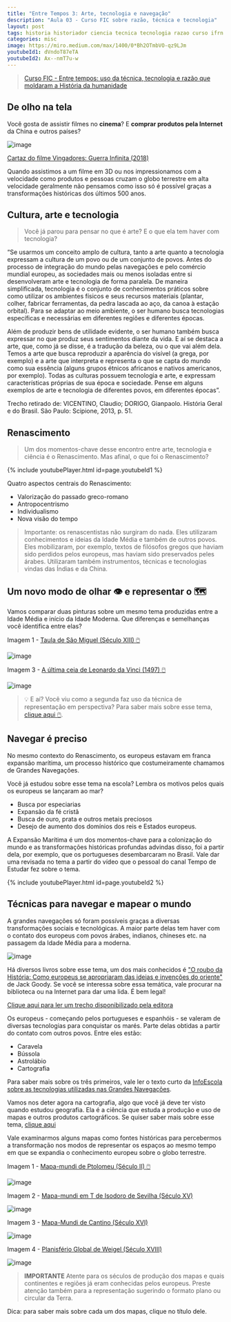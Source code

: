 ```yaml
---
title: "Entre Tempos 3: Arte, tecnologia e navegação"
description: "Aula 03 - Curso FIC sobre razão, técnica e tecnologia"
layout: post
tags: historia historiador ciencia tecnica tecnologia razao curso ifrn history fic metodo cientifico renascimento navegacao
categories: misc
image: https://miro.medium.com/max/1400/0*Bh2OTmbVO-qz9LJm
youtubeId1: dVndoT87eTA
youtubeId2: Ax--nmT7u-w
---
```


> [Curso FIC - Entre tempos: uso da técnica, tecnologia e razão que moldaram a História da humanidade](https://0jonjo.github.io/_pages/entretempos/)

## De olho na tela

Você gosta de assistir filmes no **cinema**? E **comprar produtos pela Internet** da China e outros países?

![image](https://is2-ssl.mzstatic.com/image/thumb/Video115/v4/da/3c/76/da3c76e5-2c64-61d2-5b4c-312d422d2631/pr_source.lsr/268x0w.png)

[Cartaz do filme Vingadores: Guerra Infinita (2018)](https://pt.wikipedia.org/wiki/Avengers:_Infinity_War)

Quando assistimos a um filme em 3D ou nos impressionamos com a velocidade como produtos e pessoas cruzam o globo terrestre em alta velocidade geralmente não pensamos como isso só é possível graças a transformações históricas dos últimos 500 anos.

## Cultura, arte e tecnologia

> Você já parou para pensar no que é arte? E o que ela tem haver com tecnologia?

“Se usarmos um conceito amplo de cultura, tanto a arte quanto a tecnologia expressam a cultura de um povo ou de um conjunto de povos. Antes do processo de integração do mundo pelas navegações e pelo comércio mundial europeu, as sociedades mais ou menos isoladas entre si desenvolveram arte e tecnologia de forma paralela. De maneira simplificada, tecnologia é o conjunto de conhecimentos práticos sobre como utilizar os ambientes físicos e seus recursos materiais (plantar, colher, fabricar ferramentas, da pedra lascada ao aço, da canoa à estação orbital). Para se adaptar ao meio ambiente, o ser humano busca tecnologias específicas e necessárias em diferentes regiões e diferentes épocas.

Além de produzir bens de utilidade evidente, o ser humano também busca expressar no que produz seus sentimentos diante da vida. E aí se destaca a arte, que, como já se disse, é a tradução da beleza, ou o que vai além dela. Temos a arte que busca reproduzir a aparência do visível (a grega, por exemplo) e a arte que interpreta e representa o que se capta do mundo como sua essência (alguns grupos étnicos africanos e nativos americanos, por exemplo). Todas as culturas possuem tecnologia e arte, e expressam características próprias de sua época e sociedade. Pense em alguns exemplos de arte e tecnologia de diferentes povos, em diferentes épocas”.

Trecho retirado de: VICENTINO, Claudio; DORIGO, Gianpaolo. História Geral e do Brasil. São Paulo: Scipione, 2013, p. 51.

## Renascimento

> Um dos momentos-chave desse encontro entre arte, tecnologia e ciência é o Renascimento. Mas afinal, o que foi o Renascimento?

{% include youtubePlayer.html id=page.youtubeId1 %}

Quatro aspectos centrais do Renascimento:
- Valorização do passado greco-romano
- Antropocentrismo
- Individualismo
- Nova visão do tempo

> Importante: os renascentistas não surgiram do nada. Eles utilizaram conhecimentos e ideias da Idade Média e também de outros povos. Eles mobilizaram, por exemplo, textos de filósofos gregos que haviam sido perdidos pelos europeus, mas haviam sido preservados peles árabes. Utilizaram também instrumentos, técnicas e tecnologias vindas das Índias e da China.

## Um novo modo de olhar 👁️ e representar o 🗺️

Vamos comparar duas pinturas sobre um mesmo tema produzidas entre a Idade Média e início da Idade Moderna. Que diferenças e semelhanças você identifica entre elas?

Imagem 1 - [Taula de São Miguel (Século XIII) 🖱️](https://www.ricardocosta.com/artigo/taula-de-sant-miquel-sec-xiii-do-mestre-de-soriguerola-baixa-cerdanha-catalunha)

![image](https://www.ricardocosta.com/sites/default/files/imagens/taula/taula2.jpg)

Imagem 3 - [A última ceia de Leonardo da Vinci (1497) 🖱️](https://www.infoescola.com/pintura/a-ultima-ceia/)

![image](https://veja.abril.com.br/wp-content/uploads/2016/06/ultima-ceia-leonardo-da-vinci-original.jpeg?quality=70&strip=info)

> 💡 E aí? Você viu como a segunda faz uso da técnica de representação em perspectiva? Para saber mais sobre esse tema, [clique aqui 🖱️](https://comodesenharbemfeito.com.br/desenho-em-perspectiva/).

## Navegar é preciso

No mesmo contexto do Renascimento, os europeus estavam em franca expansão marítima, um processo histórico que costumeiramente chamamos de Grandes Navegações.

Você já estudou sobre esse tema na escola? Lembra os motivos pelos quais os europeus se lançaram ao mar?

- Busca por especiarias 
- Expansão da fé cristã
- Busca de ouro, prata e outros metais preciosos
- Desejo de aumento dos domínios dos reis e Estados europeus.

A Expansão Marítima é um dos momentos-chave para a colonização do mundo e as transformações históricas profundas advindas disso, foi a partir dela, por exemplo, que os portugueses desembarcaram no Brasil. Vale dar uma revisada no tema a partir do vídeo que o pessoal do canal Tempo de Estudar fez sobre o tema. 

{% include youtubePlayer.html id=page.youtubeId2 %}

## Técnicas para navegar e mapear o mundo

A grandes navegações só foram possíveis graças a diversas transformações sociais e tecnológicas. A maior parte delas tem haver com o contato dos europeus com povos árabes, indianos, chineses etc. na passagem da Idade Média para a moderna.

![image](https://images-na.ssl-images-amazon.com/images/I/51BQuT3bSaL._SX346_BO1,204,203,200_.jpg)

 Há diversos livros sobre esse tema, um dos mais conhecidos é ["O roubo da História: Como europeus se apropriaram das ideias e invenções do oriente"](https://www.editoracontexto.com.br/produto/o-roubo-da-historia-como-os-europeus-se-apropriaram-das-ideias-e-invencoes-do-o/1496670) de Jack Goody. Se você se interessa sobre essa temática, vale procurar na biblioteca ou na Internet para dar uma lida. É bem legal!

 [Clique aqui para ler um trecho disponibilizado pela editora](https://www.dropbox.com/s/09sgslwdr7bxahj/Leia%20um%20trecho-Roubo%20da%20Hist%C3%B3ria.pdf?dl=0)

 Os europeus - começando pelos portugueses e espanhóis - se valeram de diversas tecnologias para conquistar os marés. Parte delas obtidas a partir do contato com outros povos. Entre eles estão:

 - Caravela
 - Bússola
 - Astrolábio
 - Cartografia

 Para saber mais sobre os três primeiros, vale ler o texto curto da [InfoEscola sobre as tecnologias utilizadas nas Grandes Navegações](https://www.infoescola.com/historia/avancos-tecnologicos-nas-grandes-navegacoes/).

 Vamos nos deter agora na cartografia, algo que você já deve ter visto quando estudou geografia. Ela é a ciência que estuda a produção e uso de mapas e outros produtos cartográficos. Se quiser saber mais sobre esse tema, [clique aqui](https://mundoeducacao.uol.com.br/geografia/cartografia.htm) 
 
 Vale examinarmos alguns mapas como fontes históricas para percebermos a transformação nos modos de representar os espaços ao mesmo tempo em que se expandia o conhecimento europeu sobre o globo terrestre.

 Imagem 1 - [Mapa-mundi de Ptolomeu (Século II) 🖱️](https://www.ricardocosta.com/artigo/taula-de-sant-miquel-sec-xiii-do-mestre-de-soriguerola-baixa-cerdanha-catalunha)

![image](http://archivo.lavoz.com.ar/anexos/imagen/07/49621.jpg)

Imagem 2 - [Mapa-mundi em T de Isodoro de Sevilha (Século XV)](https://pt.khanacademy.org/humanities/approaches-to-art-history/approaches-art-history/brief-histories-art-and-culture/a/what-maps-tell-us2)

![image](https://cdn.kastatic.org/ka-perseus-images/28b23ec19c2d167c13ea3a1592468762f4d97bca.jpg)

Imagem 3 - [Mapa-Mundi de Cantino (Século XVI)](https://medium.com/petrobras/5-mapas-que-explicam-como-as-sociedades-viam-o-mundo-a98eb4155e79)

![image](https://miro.medium.com/max/1400/0*Bh2OTmbVO-qz9LJm)

Imagem 4 - [Planisfério Global de Weigel (Século XVIII)](https://atlasescolar.ibge.gov.br/conceitos-gerais/historia-da-cartografia/a-era-moderna.html)

![image](https://www.oldworldauctions.com/dynamic/images/138/lots/138-029A.jpg)


> **IMPORTANTE** Atente para os séculos de produção dos mapas e quais continentes e regiões já eram conhecidas pelos europeus. Preste atenção também para a representação sugerindo o formato plano ou circular da Terra. 

Dica: para saber mais sobre cada um dos mapas, clique no título dele.

